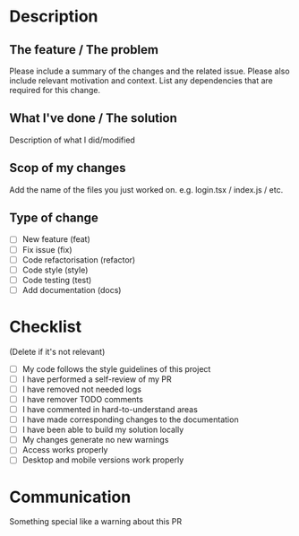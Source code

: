 # Description

## The feature / The problem

Please include a summary of the changes and the related issue. Please also include relevant motivation and context. List any dependencies that are required for this change.

## What I've done / The solution

Description of what I did/modified

## Scop of my changes

Add the name of the files you just worked on.
e.g. login.tsx / index.js / etc.

## Type of change

- [ ] New feature (feat)
- [ ] Fix issue (fix)
- [ ] Code refactorisation (refactor)
- [ ] Code style (style)
- [ ] Code testing (test)
- [ ] Add documentation (docs)

# Checklist

(Delete if it's not relevant)

- [ ] My code follows the style guidelines of this project
- [ ] I have performed a self-review of my PR
- [ ] I have removed not needed logs
- [ ] I have remover TODO comments
- [ ] I have commented in hard-to-understand areas
- [ ] I have made corresponding changes to the documentation
- [ ] I have been able to build my solution locally
- [ ] My changes generate no new warnings
- [ ] Access works properly
- [ ] Desktop and mobile versions work properly

# Communication

Something special like a warning about this PR
